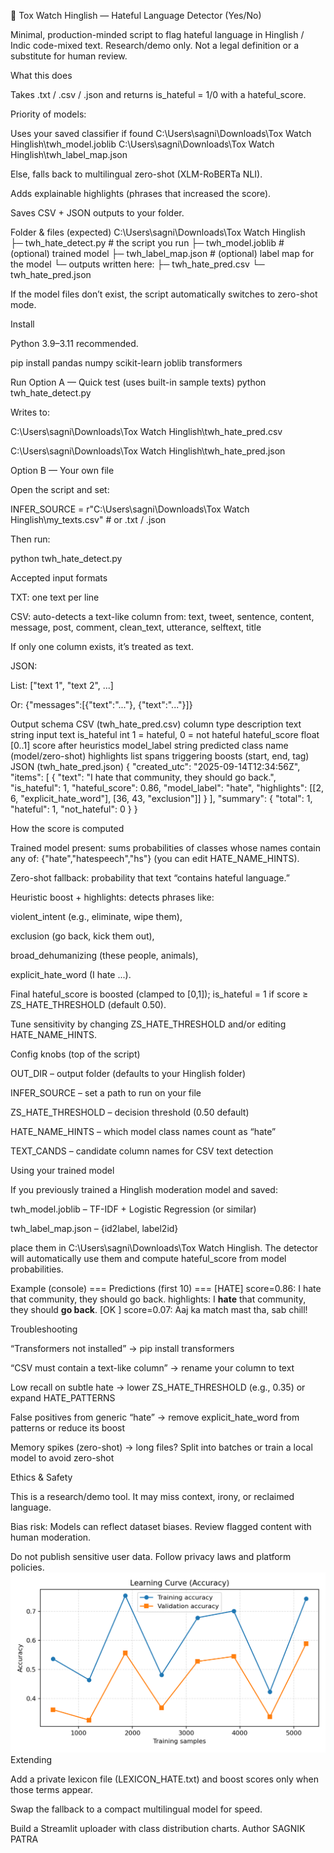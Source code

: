 🚨 Tox Watch Hinglish — Hateful Language Detector (Yes/No)

Minimal, production-minded script to flag hateful language in Hinglish / Indic code-mixed text.
Research/demo only. Not a legal definition or a substitute for human review.

What this does

Takes .txt / .csv / .json and returns is_hateful = 1/0 with a hateful_score.

Priority of models:

Uses your saved classifier if found
C:\Users\sagni\Downloads\Tox Watch Hinglish\twh_model.joblib
C:\Users\sagni\Downloads\Tox Watch Hinglish\twh_label_map.json

Else, falls back to multilingual zero-shot (XLM-RoBERTa NLI).

Adds explainable highlights (phrases that increased the score).

Saves CSV + JSON outputs to your folder.

Folder & files (expected)
C:\Users\sagni\Downloads\Tox Watch Hinglish\
├─ twh_hate_detect.py                # the script you run
├─ twh_model.joblib                  # (optional) trained model
├─ twh_label_map.json                # (optional) label map for the model
└─ outputs written here:
   ├─ twh_hate_pred.csv
   └─ twh_hate_pred.json


If the model files don’t exist, the script automatically switches to zero-shot mode.

Install

Python 3.9–3.11 recommended.

pip install pandas numpy scikit-learn joblib transformers

Run
Option A — Quick test (uses built-in sample texts)
python twh_hate_detect.py


Writes to:

C:\Users\sagni\Downloads\Tox Watch Hinglish\twh_hate_pred.csv

C:\Users\sagni\Downloads\Tox Watch Hinglish\twh_hate_pred.json

Option B — Your own file

Open the script and set:

INFER_SOURCE = r"C:\Users\sagni\Downloads\Tox Watch Hinglish\my_texts.csv"  # or .txt / .json


Then run:

python twh_hate_detect.py

Accepted input formats

TXT: one text per line

CSV: auto-detects a text-like column from:
text, tweet, sentence, content, message, post, comment, clean_text, utterance, selftext, title

If only one column exists, it’s treated as text.

JSON:

List: ["text 1", "text 2", ...]

Or: {"messages":[{"text":"..."}, {"text":"..."}]}

Output schema
CSV (twh_hate_pred.csv)
column	type	description
text	string	input text
is_hateful	int	1 = hateful, 0 = not hateful
hateful_score	float	[0..1] score after heuristics
model_label	string	predicted class name (model/zero-shot)
highlights	list	spans triggering boosts (start, end, tag)
JSON (twh_hate_pred.json)
{
  "created_utc": "2025-09-14T12:34:56Z",
  "items": [
    {
      "text": "I hate that community, they should go back.",
      "is_hateful": 1,
      "hateful_score": 0.86,
      "model_label": "hate",
      "highlights": [[2, 6, "explicit_hate_word"], [36, 43, "exclusion"]]
    }
  ],
  "summary": { "total": 1, "hateful": 1, "not_hateful": 0 }
}

How the score is computed

Trained model present: sums probabilities of classes whose names contain any of:
{"hate","hatespeech","hs"} (you can edit HATE_NAME_HINTS).

Zero-shot fallback: probability that text “contains hateful language.”

Heuristic boost + highlights: detects phrases like:

violent_intent (e.g., eliminate, wipe them),

exclusion (go back, kick them out),

broad_dehumanizing (these people, animals),

explicit_hate_word (I hate ...).

Final hateful_score is boosted (clamped to [0,1]); is_hateful = 1 if score ≥ ZS_HATE_THRESHOLD (default 0.50).

Tune sensitivity by changing ZS_HATE_THRESHOLD and/or editing HATE_NAME_HINTS.

Config knobs (top of the script)

OUT_DIR – output folder (defaults to your Hinglish folder)

INFER_SOURCE – set a path to run on your file

ZS_HATE_THRESHOLD – decision threshold (0.50 default)

HATE_NAME_HINTS – which model class names count as “hate”

TEXT_CANDS – candidate column names for CSV text detection

Using your trained model

If you previously trained a Hinglish moderation model and saved:

twh_model.joblib – TF-IDF + Logistic Regression (or similar)

twh_label_map.json – {id2label, label2id}

place them in C:\Users\sagni\Downloads\Tox Watch Hinglish\.
The detector will automatically use them and compute hateful_score from model probabilities.

Example (console)
=== Predictions (first 10) ===
[HATE] score=0.86: I hate that community, they should go back.
  highlights: I **hate** that community, they should **go back**.
[OK ] score=0.07: Aaj ka match mast tha, sab chill!

Troubleshooting

“Transformers not installed” → pip install transformers

“CSV must contain a text-like column” → rename your column to text

Low recall on subtle hate → lower ZS_HATE_THRESHOLD (e.g., 0.35) or expand HATE_PATTERNS

False positives from generic “hate” → remove explicit_hate_word from patterns or reduce its boost

Memory spikes (zero-shot) → long files? Split into batches or train a local model to avoid zero-shot

Ethics & Safety

This is a research/demo tool. It may miss context, irony, or reclaimed language.

Bias risk: Models can reflect dataset biases. Review flagged content with human moderation.

Do not publish sensitive user data. Follow privacy laws and platform policies.
![Confusion Matrix Heatmap](twh_accuracy_curve.png)
Extending

Add a private lexicon file (LEXICON_HATE.txt) and boost scores only when those terms appear.

Swap the fallback to a compact multilingual model for speed.

Build a Streamlit uploader with class distribution charts.
Author
SAGNIK PATRA
